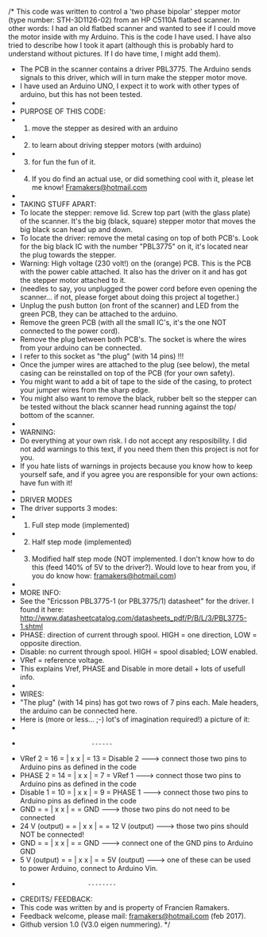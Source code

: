 /* This code was written to control a 'two phase bipolar' stepper motor (type number: STH-3D1126-02) from an HP C5110A flatbed scanner.
In other words: I had an old flatbed scanner and wanted to see if I could move the motor inside with my Arduino. This is the code I have used. I have also tried to describe how I took it apart (although this is probably hard to understand without pictures. If I do have time, I might add them). 

 * The PCB in the scanner contains a driver PBL3775. The Arduino sends signals to this driver, which will in turn make the stepper motor move.
 * I have used an Arduino UNO, I expect it to work with other types of arduino, but this has not been tested.
 * 
 * PURPOSE OF THIS CODE:
 * 1) move the stepper as desired with an arduino
 * 2) to learn about driving stepper motors (with arduino)
 * 3) for fun the fun of it.
 * 4) If you do find an actual use, or did something cool with it, please let me know! Framakers@hotmail.com
 *
 *  TAKING STUFF APART:
 *  To locate the stepper: remove lid. Screw top part (with the glass plate) of the scanner. It's the big (black, square) stepper motor that moves the big black scan head up and down.
 *  To locate the driver: remove the metal casing on top of both PCB's. Look for the big black IC with the number "PBL3775" on it, it's located near the plug towards the stepper.
 *  Warning: High voltage (230 volt!) on the (orange) PCB. This is the PCB with the power cable attached. It also has the driver on it and has got the stepper motor attached to it.
 *  (needles to say, you unplugged the power cord before even opening the scanner... if not, please forget about doing this project al together.)
 *  Unplug the push button (on front of the scanner) and LED from the green PCB, they can be attached to the arduino.
 *  Remove the green PCB (with all the small IC's, it's the one NOT connected to the power cord).
 *  Remove the plug between both PCB's. The socket is where the wires from your arduino can be connected.
 *  I refer to this socket as "the plug" (with 14 pins) !!!
 *  Once the jumper wires are attached to the plug (see below), the metal casing can be reinstalled on top of the PCB (for your own safety).
 *  You might want to add a bit of tape to the side of the casing, to protect your jumper wires from the sharp edge.
 *  You might also want to remove the black, rubber belt so the stepper can be tested without the black scanner head running against the top/ bottom of the scanner.
 *
 *  WARNING:
 *  Do everything at your own risk. I do not accept any resposibility. I did not add warnings to this text, if you need them then this project is not for you.
 *  If you hate lists of warnings in projects because you know how to keep yourself safe, and if you agree you are responsible for your own actions: have fun with it!
 *
 *  DRIVER MODES
 *  The driver supports 3 modes:
 *  1) Full step mode (implemented)
 *  2) Half step mode (implemented)
 *  3) Modified half step mode (NOT implemented. I don't know how to do this (feed 140% of 5V to the driver?). Would love to hear from you, if you do know how: framakers@hotmail.com)
 *
 *  MORE INFO:
 *  See the "Ericsson PBL3775-1 (or PBL3775/1) datasheet" for the driver. I found it here: http://www.datasheetcatalog.com/datasheets_pdf/P/B/L/3/PBL3775-1.shtml
 *  PHASE: direction of current through spool. HIGH = one direction, LOW = opposite direction.
 *  Disable: no current through spool. HIGH = spool disabled; LOW enabled.
 *  VRef = reference voltage.
 *  This explains Vref, PHASE and Disable in more detail + lots of usefull info.
 *
 *  WIRES:
 *  "The plug" (with 14 pins) has got two rows of 7 pins each. Male headers, the arduino can be connected here.
 *  Here is (more or less... ;-) lot's of imagination required!) a picture of it:
 *
 *                         ------
 *   VRef 2        = 16 = | x  x | = 13 = Disable 2        ---> connect those two pins to Arduino pins as defined in the code
 *   PHASE 2       = 14 = | x  x | = 7  = VRef 1           ---> connect those two pins to Arduino pins as defined in the code
 *   Disable 1     = 10 = | x  x | = 9  = PHASE 1          ---> connect those two pins to Arduino pins as defined in the code
 *   GND           =    = | x  x | =    = GND              ---> those two pins do not need to be connected
 *   24 V (output) =    = | x  x | =    = 12 V (output)    ---> those two pins should NOT be connected!
 *   GND           =    = | x  x | =    = GND              ---> connect one of the GND pins to Arduino GND
 *   5 V (output)  =    = | x  x | =    = 5V (output)      ---> one of these can be used to power Arduino, connect to Arduino Vin.
 *                        --------
 * CREDITS/ FEEDBACK:
 * This code was written by and is property of Francien Ramakers.
 * Feedback welcome, please mail: framakers@hotmail.com (feb 2017).
 * Github version 1.0 (V3.0 eigen nummering).
 */
